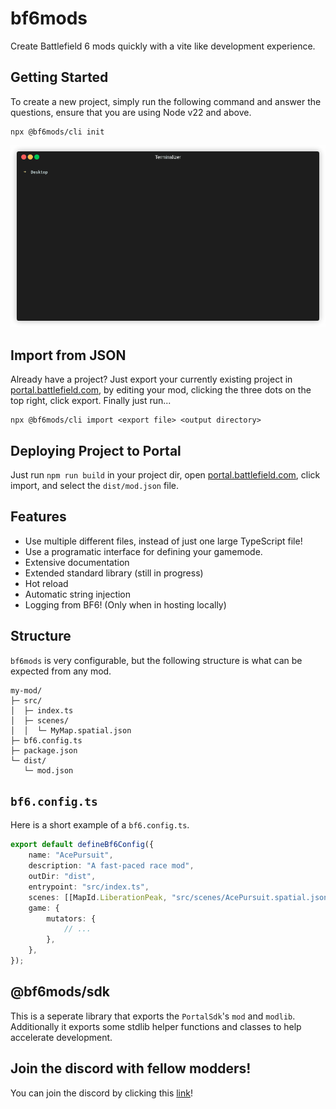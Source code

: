 # bf6mods

Create Battlefield 6 mods quickly with a vite like development experience.

## Getting Started

To create a new project, simply run the following command and answer the questions, ensure that you are using Node v22 and above.

```
npx @bf6mods/cli init
```

![Initializing a repo](https://raw.githubusercontent.com/bf6mods/bf6mods/refs/heads/main/media/terminal.gif "Initializing a repo")

## Import from JSON

Already have a project? Just export your currently existing project in [portal.battlefield.com](https://portal.battlefield.com), by editing your mod, clicking the three dots on the top right, click export. Finally just run...

```
npx @bf6mods/cli import <export file> <output directory>
```

## Deploying Project to Portal

Just run `npm run build` in your project dir, open [portal.battlefield.com](https://portal.battlefield.com), click import, and select the `dist/mod.json` file.

## Features

- Use multiple different files, instead of just one large TypeScript file!
- Use a programatic interface for defining your gamemode.
- Extensive documentation
- Extended standard library (still in progress)
- Hot reload
- Automatic string injection
- Logging from BF6! (Only when in hosting locally)

## Structure

`bf6mods` is very configurable, but the following structure is what can be expected from any mod.

```
my-mod/
├─ src/
│  ├─ index.ts
│  ├─ scenes/
│  │  └─ MyMap.spatial.json
├─ bf6.config.ts
├─ package.json
└─ dist/
   └─ mod.json
```

## `bf6.config.ts`

Here is a short example of a `bf6.config.ts`.

```ts
export default defineBf6Config({
	name: "AcePursuit",
	description: "A fast-paced race mod",
	outDir: "dist",
	entrypoint: "src/index.ts",
	scenes: [[MapId.LiberationPeak, "src/scenes/AcePursuit.spatial.json"]],
	game: {
		mutators: {
			// ...
		},
	},
});
````

## @bf6mods/sdk

This is a seperate library that exports the `PortalSdk`'s `mod` and `modlib`. Additionally it exports some stdlib helper functions and classes to help accelerate development.

## Join the discord with fellow modders!

You can join the discord by clicking this [link](https://discord.gg/2gJ9fheYYK)!
